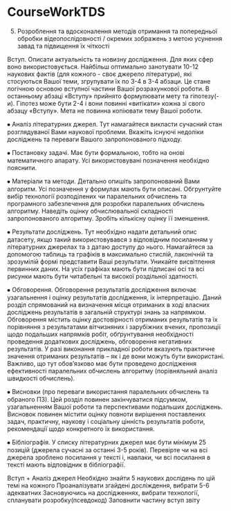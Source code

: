 # CourseWorkTDS

5.	Розроблення та вдосконалення методів отримання та попередньої обробки відеопослідовності / окремих зображень з метою усунення завад та підвищення їх чіткості


Вступ. Описати актуальність та новизну дослідження. Для яких сфер воно використовується. Найбільш оптимально занотувати 10-12 наукових фактів (для кожного - своє джерело літератури), які стосуються Вашої теми, згрупувати їх по 3-4 в 3-4 абзаци. Це стане логічною основою вступної частини Вашої розрахункової роботи. В останньому абзаці «Вступу» прийнято формулювати мету та гіпотезу(-и). Гіпотез може бути 2-4 і вони повинні «витікати» кожна зі свого абзацу «Вступу». Мета не повинна копіювати тему Вашої роботи. 

⦁	Аналіз літературних джерел. Тут намагайтеся викласти сучасний стан розглядуваної Вами наукової проблеми. Вкажіть існуючі недоліки досліджень та переваги Вашого запропонованого підходу.

⦁	Постановку задачі. Має бути формальною, тобто на онові математичного апарату. Усі використовувані позначення необхідно пояснити.

⦁	Матеріали та методи. Детально опишіть запропонований Вами алгоритм. Усі позначення у формулах мають бути описані. Обгрунтуйте вибір технології розподілених чи паралельних обчислень та програмного забезпечення для розробки паралельних обчислень алгоритму. Наведіть оцінку обчислювальної складності запропонованого алгоритму. Зробіть кількісну оцінку її зменшення.

⦁	Результати досліджень. Тут необхідно надати детальний опис датасету, якщо такий використовувався з відповідним посиланням у літературних джерелах та з датаю доступу до нього. Намагайтеся за допомогою таблиць та графіків в максимально стислій, лаконічній та зрозумілій формі представити Ваші результати. Уникайте висвітлення первинних даних. На усіх графіках мають бути підписані осі та всі рисунки мають бути читабельні та високої роздільної здатності. 

⦁	Обговорення. Обговорення результатів дослідження включає узагальнення і оцінку результатів дослідження, їх інтерпретацію. Даний розділ спрямований на визначення місця отриманих в ході власних досліджень результатів в загальній структурі знань за напрямком. Обговорення містить оцінку достовірності отриманих результатів та їх порівняння з результатами вітчизняних і зарубіжних вчених, пропозиції щодо подальших напрямків робіт, обґрунтування необхідності проведення додаткових досліджень, обговорення негативних результатів. У разі виконання прикладної роботи вказують практичне значення отриманих результатів – як і де вони можуть бути використані. Важливо, що тут обов’язково має бути проведено дослідження ефективності паралельних обчислень алгоритму (порівняльний аналіз швидкості обчислень).

⦁	Висновки (про переваги використання паралельних обчислень та обраного ПЗ). Цей розділ повинен закінчуватися підсумком, узагальненням Вашої роботи та перспективами подальших досліджень. Висновок повинен містити оцінку повноти вирішення поставлених задач, практичну, наукову і соціальну цінність результатів роботи, рекомендації щодо конкретного їх використання.

⦁	Бібліографія. У списку літературних джерел має бути мінімум 25 позицій (джерела сучасні за останні 3-5 років). Перевірте чи на всі джерела зроблено посилання у тексті і, навпаки, чи всі посилання в тексті мають відповідник в бібліографії.


Вступ + Аналіз джерел
Необхідно знайти 5 наукових дослідень по цій темі на кожного
Проаналізувати згайдені досліждення, вибрати 5-6 адекватних
Засновуючись на дослідженнях, вибрати технології, спланувати розробку(псевдокод)
Заповнити частину вступ звіту



